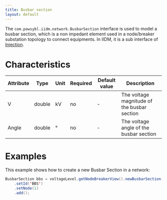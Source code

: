 ```yaml
---
title: Busbar section
layout: default
---
```


The `com.powsybl.iidm.network.BusbarSection` interface is used to model a busbar section, which is a non impedant
element used in a node/breaker substation topology to connect equipments. In IIDM, it is a sub interface of [Injection](injection.md).

# Characteristics

| Attribute | Type | Unit | Required | Default value | Description |
| --------- | ---- | ---- | -------- | ------------- | ----------- |
| V | double | kV | no | - | The voltage magnitude of the busbar section |
| Angle | double | ° |  no | - | The voltage angle of the busbar section |

# Examples
This example shows how to create a new Busbar Section in a network:
```java
BusbarSection bbs = voltageLevel.getNodeBreakerView().newBusbarSection()
    .setId('BBS')
    .setNode(1)
    .add();
```
